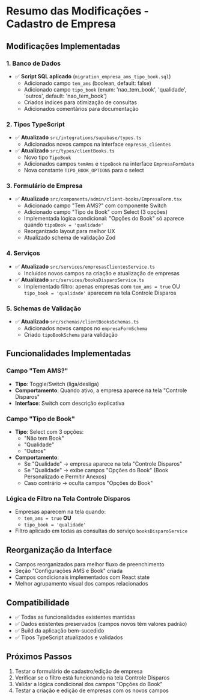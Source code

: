 # Resumo das Modificações - Cadastro de Empresa

## Modificações Implementadas

### 1. Banco de Dados
- ✅ **Script SQL aplicado** (`migration_empresa_ams_tipo_book.sql`)
  - Adicionado campo `tem_ams` (boolean, default: false)
  - Adicionado campo `tipo_book` (enum: 'nao_tem_book', 'qualidade', 'outros', default: 'nao_tem_book')
  - Criados índices para otimização de consultas
  - Adicionados comentários para documentação

### 2. Tipos TypeScript
- ✅ **Atualizado** `src/integrations/supabase/types.ts`
  - Adicionados novos campos na interface `empresas_clientes`
- ✅ **Atualizado** `src/types/clientBooks.ts`
  - Novo tipo `TipoBook`
  - Adicionados campos `temAms` e `tipoBook` na interface `EmpresaFormData`
  - Nova constante `TIPO_BOOK_OPTIONS` para o select

### 3. Formulário de Empresa
- ✅ **Atualizado** `src/components/admin/client-books/EmpresaForm.tsx`
  - Adicionado campo "Tem AMS?" com componente Switch
  - Adicionado campo "Tipo de Book" com Select (3 opções)
  - Implementada lógica condicional: "Opções do Book" só aparece quando `tipoBook = 'qualidade'`
  - Reorganizado layout para melhor UX
  - Atualizado schema de validação Zod

### 4. Serviços
- ✅ **Atualizado** `src/services/empresasClientesService.ts`
  - Incluídos novos campos na criação e atualização de empresas
- ✅ **Atualizado** `src/services/booksDisparoService.ts`
  - Implementado filtro: apenas empresas com `tem_ams = true` OU `tipo_book = 'qualidade'` aparecem na tela Controle Disparos

### 5. Schemas de Validação
- ✅ **Atualizado** `src/schemas/clientBooksSchemas.ts`
  - Adicionados novos campos no `empresaFormSchema`
  - Criado `tipoBookSchema` para validação

## Funcionalidades Implementadas

### Campo "Tem AMS?"
- **Tipo**: Toggle/Switch (liga/desliga)
- **Comportamento**: Quando ativo, a empresa aparece na tela "Controle Disparos"
- **Interface**: Switch com descrição explicativa

### Campo "Tipo de Book"
- **Tipo**: Select com 3 opções:
  - "Não tem Book"
  - "Qualidade" 
  - "Outros"
- **Comportamento**: 
  - Se "Qualidade" → empresa aparece na tela "Controle Disparos"
  - Se "Qualidade" → exibe campos "Opções do Book" (Book Personalizado e Permitir Anexos)
  - Caso contrário → oculta campos "Opções do Book"

### Lógica de Filtro na Tela Controle Disparos
- Empresas aparecem na tela quando:
  - `tem_ams = true` **OU**
  - `tipo_book = 'qualidade'`
- Filtro aplicado em todas as consultas do serviço `booksDisparoService`

## Reorganização da Interface
- Campos reorganizados para melhor fluxo de preenchimento
- Seção "Configurações AMS e Book" criada
- Campos condicionais implementados com React state
- Melhor agrupamento visual dos campos relacionados

## Compatibilidade
- ✅ Todas as funcionalidades existentes mantidas
- ✅ Dados existentes preservados (campos novos têm valores padrão)
- ✅ Build da aplicação bem-sucedido
- ✅ Tipos TypeScript atualizados e validados

## Próximos Passos
1. Testar o formulário de cadastro/edição de empresa
2. Verificar se o filtro está funcionando na tela Controle Disparos
3. Validar a lógica condicional dos campos "Opções do Book"
4. Testar a criação e edição de empresas com os novos campos